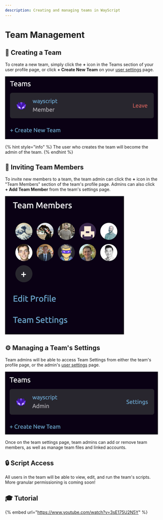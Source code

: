 ```yaml
---
description: Creating and managing teams in WayScript
---
```


# Team Management

## 👥 Creating a Team

To create a new team, simply click the **+** icon in the Teams section of your user profile page, or click **+ Create New Team** on your [user settings](https://wayscript.com/settings) page.

![Create a new team from your user settings page.](../.gitbook/assets/screen-shot-2020-09-23-at-5.14.47-pm.png)

{% hint style="info" %}
The user who creates the team will become the admin of the team.
{% endhint %}

## 💌 Inviting Team Members

To invite new members to a team, the team admin can click the **+** icon in the "Team Members" section of the team's profile page. Admins can also click **+ Add Team Member** from the team's settings page.

![The team admin can add a team member or access team settings from the team&apos;s profile page.](../.gitbook/assets/screen-shot-2020-09-23-at-5.21.38-pm.png)

## ⚙ Managing a Team's Settings

Team admins will be able to access Team Settings from either the team's profile page, or the admin's [user settings](https://wayscript.com/settings) page.

![Admins can access team settings from the team&apos;s profile page or the admin&apos;s user settings page.](../.gitbook/assets/screen-shot-2020-09-23-at-5.26.22-pm.png)

Once on the team settings page, team admins can add or remove team members, as well as manage team files and linked accounts.

## 🔒 Script Access

All users in the team will be able to view, edit, and run the team's scripts. More granular permissioning is coming soon!

## 🎓 Tutorial

{% embed url="https://www.youtube.com/watch?v=3sE175U2N5Y" %}

